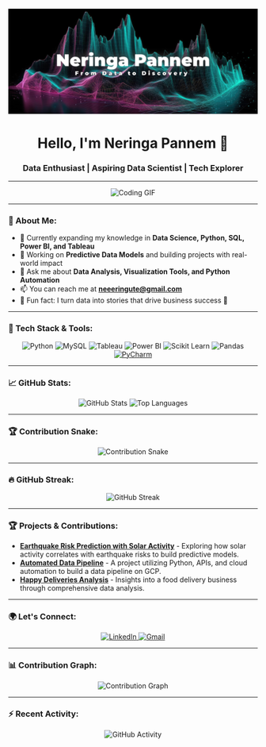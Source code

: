[![MasterHead](https://github.com/neeeringute/neeeringute/blob/main/picture%20(1).png)](https://neeeringute.io)

<h1 align="center">Hello, I'm Neringa Pannem 👋</h1>
<h3 align="center">Data Enthusiast | Aspiring Data Scientist | Tech Explorer</h3>

---

<!-- Banner -->
<div align="center">
    <img src="https://github.com/neeeringute/neeeringute/blob/main/vid1-ezgif.com-video-to-gif-converter.gif" width="400" alt="Coding GIF">
</div>

---

### 🌟 About Me:

- 🌱 Currently expanding my knowledge in **Data Science, Python, SQL, Power BI, and Tableau**
- 🔭 Working on **Predictive Data Models** and building projects with real-world impact
- 💬 Ask me about **Data Analysis, Visualization Tools, and Python Automation**
- 📫 You can reach me at **neeeringute@gmail.com**
- 🧠 Fun fact: I turn data into stories that drive business success 🚀

---

### 🚀 Tech Stack & Tools:
<p align="center">
  <img src="https://img.shields.io/badge/Python-3776AB?style=for-the-badge&logo=python&logoColor=white" alt="Python" />
  <img src="https://img.shields.io/badge/MySQL-4479A1?style=for-the-badge&logo=mysql&logoColor=white" alt="MySQL" />
  <img src="https://img.shields.io/badge/Tableau-E97627?style=for-the-badge&logo=tableau&logoColor=white" alt="Tableau" />
  <img src="https://img.shields.io/badge/Power_BI-F2C811?style=for-the-badge&logo=powerbi&logoColor=black" alt="Power BI" />
  <img src="https://img.shields.io/badge/Scikit_Learn-F7931E?style=for-the-badge&logo=scikit-learn&logoColor=white" alt="Scikit Learn" />
  <img src="https://img.shields.io/badge/Pandas-150458?style=for-the-badge&logo=pandas&logoColor=white" alt="Pandas" />
  <a href="https://www.jetbrains.com/pycharm/" target="_blank"> 
    <img src="https://resources.jetbrains.com/storage/products/company/brand/logos/PyCharm_icon.png" alt="PyCharm" width="40" height="40"/> 
  </a>
</p>

---

### 📈 GitHub Stats:
<div align="center">
    <img height="180em" src="https://github-readme-stats.vercel.app/api?username=neeeringute&show_icons=true&theme=material-palenight&hide_border=true&include_all_commits=true&count_private=true" alt="GitHub Stats"/>
    <img height="180em" src="https://github-readme-stats.vercel.app/api/top-langs/?username=neeeringute&layout=compact&theme=material-palenight&hide_border=true" alt="Top Languages"/>
</div>

---

### 🏆 Contribution Snake:
<div align="center">
  <img src="https://github.com/neeeringute/neeeringute/blob/output/github-contribution-grid-snake.svg" alt="Contribution Snake" />
</div>

---

### 🔥 GitHub Streak:
<div align="center">
    <img src="https://github-readme-streak-stats.herokuapp.com/?user=neeeringute&theme=material-palenight&hide_border=true" alt="GitHub Streak" />
</div>

---

### 🏆 Projects & Contributions:

- **[Earthquake Risk Prediction with Solar Activity](#)** - Exploring how solar activity correlates with earthquake risks to build predictive models.
- **[Automated Data Pipeline](#)** - A project utilizing Python, APIs, and cloud automation to build a data pipeline on GCP.
- **[Happy Deliveries Analysis](#)** - Insights into a food delivery business through comprehensive data analysis.

---

### 🌍 Let's Connect:

<p align="center">
  <a href="https://linkedin.com/in/neringa-pannem-1b42a158" target="_blank">
    <img src="https://img.shields.io/badge/LinkedIn-0A66C2?style=for-the-badge&logo=linkedin&logoColor=white" alt="LinkedIn" />
  </a>
  <a href="mailto:neeeringute@gmail.com" target="_blank">
    <img src="https://img.shields.io/badge/Email-D14836?style=for-the-badge&logo=gmail&logoColor=white" alt="Gmail" />
  </a>
</p>

---

### 📊 Contribution Graph:

<div align="center">
    <img src="https://github-readme-activity-graph.vercel.app/graph?username=neeeringute&theme=material-palenight&hide_border=true" alt="Contribution Graph" />
</div>

---

### ⚡ Recent Activity:
<div align="center">
    <img src="https://github-readme-activity-graph.vercel.app/graph?username=neeeringute&theme=material-palenight&hide_border=true" alt="GitHub Activity" />
</div>
